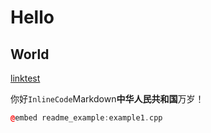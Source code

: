 # Hello
## World

[linktest](https://www.bing.com.cn)

你好`InlineCode`Markdown**中华人民共和国**万岁！

```c++
@embed readme_example:example1.cpp
```

